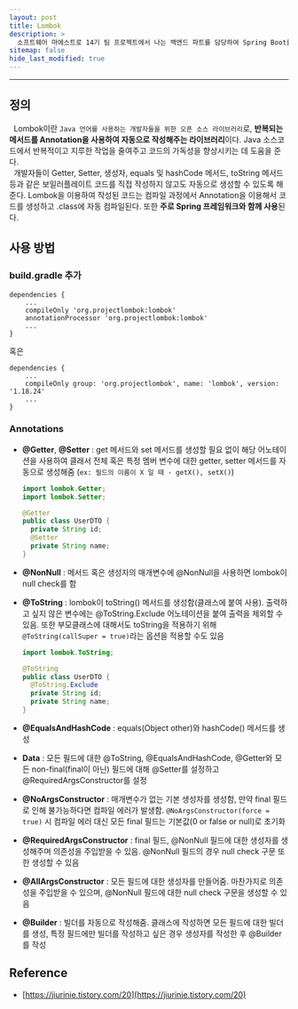 ```yaml
---
layout: post
title: Lombok
description: >
  소프트웨어 마에스트로 14기 팀 프로젝트에서 나는 백엔드 파트를 담당하여 Spring Boot를 통한 API 서버 개발을 하게 되었다. 이를 위해 학습 차 게시글을 작성하게 되었다.
sitemap: false
hide_last_modified: true
---
```


---

## 정의

&nbsp; Lombok이란 `Java 언어를 사용하는 개발자들을 위한 오픈 소스 라이브러리`로, **반복되는 메서드를 Annotation을 사용하여 자동으로 작성해주는 라이브러리**이다. Java 소스코드에서 반복적이고 지루한 작업을 줄여주고 코드의 가독성을 향상시키는 데 도움을 준다.<br/>
&nbsp; 개발자들이 Getter, Setter, 생성자, equals 및 hashCode 메서드, toString 메서드 등과 같은 보일러플레이트 코드를 직접 작성하지 않고도 자동으로 생성할 수 있도록 해준다. Lombok을 이용하여 작성된 코드는 컴파일 과정에서 Annotation을 이용해서 코드를 생성하고 .class에 자동 컴파일된다. 또한 **주로 Spring 프레임워크와 함께 사용**된다.

## 사용 방법

### build.gradle 추가

```
dependencies {
	...
	compileOnly 'org.projectlombok:lombok'
	annotationProcessor 'org.projectlombok:lombok'
	...
}
```

혹은

```
dependencies {
    ...
    compileOnly group: 'org.projectlombok', name: 'lombok', version: '1.18.24'
    ...
}
```

### Annotations

- **@Getter**, **@Setter** : get 메서드와 set 메서드를 생성할 필요 없이 해당 어노테이션을 사용하여 클래서 전체 혹은 특정 멤버 변수에 대한 getter, setter 메서드를 자동으로 생성해줌 (`ex: 필드의 이름이 X 일 때 - getX(), setX()`)

  ```java
  import lombok.Getter;
  import lombok.Setter;

  @Getter
  public class UserDTO {
    private String id;
    @Setter
    private String name;
  }

  ```

- **@NonNull** : 메서드 혹은 생성자의 매개변수에 @NonNull을 사용하면 lombok이 null check를 함

- **@ToString** : lombok이 toString() 메서드를 생성함(클래스에 붙여 사용). 출력하고 싶지 않은 변수에는 @ToString.Exclude 어노테이션을 붙여 출력을 제외할 수 있음. 또한 부모클래스에 대해서도 toString을 적용하기 위해 `@ToString(callSuper = true)`라는 옵션을 적용할 수도 있음

  ```java
  import lombok.ToString;

  @ToString
  public class UserDTO {
    @ToString.Exclude
    private String id;
    private String name;
  }
  ```

- **@EqualsAndHashCode** : equals(Object other)와 hashCode() 메서드를 생성

- **Data** : 모든 필드에 대한 @ToString, @EqualsAndHashCode, @Getter와 모든 non-final(final이 아닌) 필드에 대해 @Setter를 설정하고 @RequiredArgsConstructor를 설정

- **@NoArgsConstructor** : 매개변수가 없는 기본 생성자를 생성함, 만약 final 필드로 인해 불가능하다면 컴파일 에러가 발생함. `@NoArgsConstructor(force = true)` 시 컴파일 에러 대신 모든 final 필드는 기본값(0 or false or null)로 초기화

- **@RequiredArgsConstructor** : final 필드, @NonNull 필드에 대한 생성자를 생성해주며 의존성을 주입받을 수 있음. @NonNull 필드의 경우 null check 구문 또한 생성할 수 있음

- **@AllArgsConstructor** : 모든 필드에 대한 생성자를 만들어줌. 마찬가지로 의존성을 주입받을 수 있으며, @NonNull 필드에 대한 null check 구문을 생성할 수 있음

- **@Builder** : 빌더를 자동으로 작성해줌. 클래스에 작성하면 모든 필드에 대한 빌더를 생성, 특정 필드에만 빌더를 작성하고 싶은 경우 생성자를 작성한 후 @Builder를 작성

## Reference

- [https://jiurinie.tistory.com/20](https://jiurinie.tistory.com/20)

